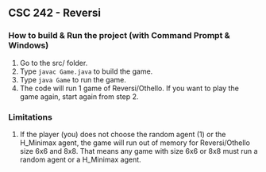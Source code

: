 ## CSC 242 - Reversi

### How to build & Run the project (with Command Prompt & Windows)
1.  Go to the src/ folder.
2.  Type `javac Game.java` to build the game.
3.  Type `java Game` to run the game.
4.  The code will run 1 game of Reversi/Othello. If you want to play the game again, start again from step 2.

### Limitations
1.  If the player (you) does not choose the random agent (1) or the H_Minimax agent, the game will run out of memory for Reversi/Othello size 6x6 and 8x8. That means any game with size 6x6 or 8x8 must run a random agent or a H_Minimax agent.
